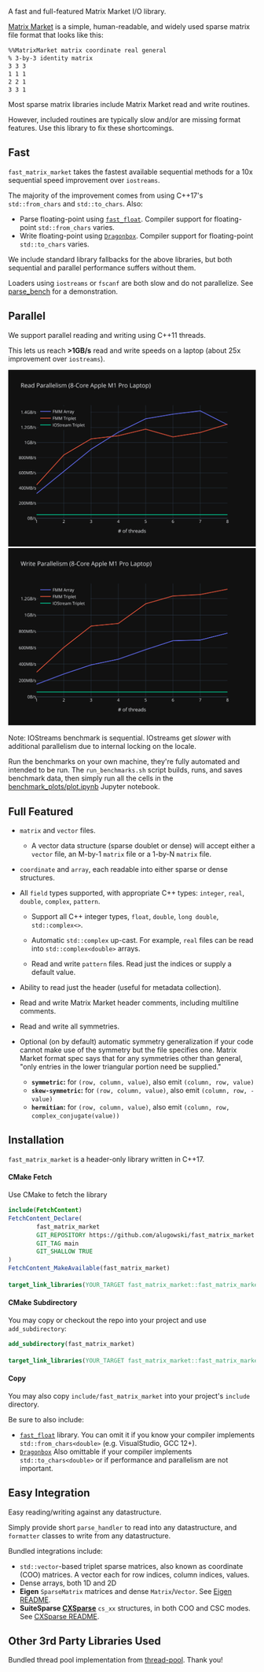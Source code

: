 A fast and full-featured Matrix Market I/O library.

[Matrix Market](https://math.nist.gov/MatrixMarket/formats.html) is a simple, human-readable, and widely used sparse matrix file format that looks like this:
```
%%MatrixMarket matrix coordinate real general
% 3-by-3 identity matrix
3 3 3
1 1 1
2 2 1
3 3 1
```
Most sparse matrix libraries include Matrix Market read and write routines.

However, included routines are typically slow and/or are missing format features. Use this library to fix these shortcomings.

## Fast

`fast_matrix_market` takes the fastest available sequential methods for a 10x sequential speed improvement over `iostreams`.

The majority of the improvement comes from using C++17's `std::from_chars` and `std::to_chars`.
Also:
* Parse floating-point using [`fast_float`](https://github.com/fastfloat/fast_float). Compiler support for floating-point `std::from_chars` varies.
* Write floating-point using [`Dragonbox`](https://github.com/jk-jeon/dragonbox). Compiler support for floating-point `std::to_chars` varies.

We include standard library fallbacks for the above libraries, but both sequential and parallel performance suffers without them.

Loaders using `iostreams` or `fscanf` are both slow and do not parallelize. See [parse_bench](https://github.com/alugowski/parse-bench) for a demonstration.

## Parallel

We support parallel reading and writing using C++11 threads.

This lets us reach **>1GB/s** read and write speeds on a laptop (about 25x improvement over `iostreams`).

![read](benchmark_plots/parallel-scaling-read.svg)
![write](benchmark_plots/parallel-scaling-write.svg)

Note: IOStreams benchmark is sequential. IOstreams get *slower* with additional parallelism due to internal locking on the locale.

Run the benchmarks on your own machine, they're fully automated and intended to be run. The `run_benchmarks.sh` script builds, runs, and saves benchmark data, then simply run all the cells in the [benchmark_plots/plot.ipynb](benchmark_plots/plot.ipynb) Jupyter notebook.

## Full Featured

* `matrix` and `vector` files.
  * A vector data structure (sparse doublet or dense) will accept either a `vector` file, an M-by-1 `matrix` file or a 1-by-N `matrix` file.

* `coordinate` and `array`, each readable into either sparse or dense structures.

* All `field` types supported, with appropriate C++ types: `integer`, `real`, `double`, `complex`, `pattern`.

  * Support all C++ integer types, `float`, `double`, `long double`, `std::complex<>`.

  * Automatic `std::complex` up-cast. For example, `real` files can be read into `std::complex<double>` arrays.

  * Read and write `pattern` files. Read just the indices or supply a default value.

* Ability to read just the header (useful for metadata collection).

* Read and write Matrix Market header comments, including multiline comments.

* Read and write all symmetries.

* Optional (on by default) automatic symmetry generalization if your code cannot make use of the symmetry but the file specifies one. 
Matrix Market format spec says that for any symmetries other than general, "only entries in the lower triangular portion need be supplied."
  * **`symmetric`:** for `(row, column, value)`, also emit `(column, row, value)`
  * **`skew-symmetric`:** for `(row, column, value)`, also emit `(column, row, -value)`
  * **`hermitian`:** for `(row, column, value)`, also emit `(column, row, complex_conjugate(value))`


## Installation

`fast_matrix_market` is a header-only library written in C++17.

#### CMake Fetch
Use CMake to fetch the library

```cmake
include(FetchContent)
FetchContent_Declare(
        fast_matrix_market
        GIT_REPOSITORY https://github.com/alugowski/fast_matrix_market
        GIT_TAG main
        GIT_SHALLOW TRUE
)
FetchContent_MakeAvailable(fast_matrix_market)

target_link_libraries(YOUR_TARGET fast_matrix_market::fast_matrix_market)
```

#### CMake Subdirectory
You may copy or checkout the repo into your project and use `add_subdirectory`:
```cmake
add_subdirectory(fast_matrix_market)

target_link_libraries(YOUR_TARGET fast_matrix_market::fast_matrix_market)
```

#### Copy
You may also copy `include/fast_matrix_market` into your project's `include` directory.

Be sure to also include:
 * [`fast_float`](https://github.com/fastfloat/fast_float) library. You can omit it if you know your compiler implements `std::from_chars<double>` (e.g. VisualStudio, GCC 12+).
 * [`Dragonbox`](https://github.com/jk-jeon/dragonbox) Also omittable if your compiler implements `std::to_chars<double>` or if performance and parallelism are not important.


## Easy Integration

Easy reading/writing against any datastructure.

Simply provide short `parse_handler` to read into any datastructure, and `formatter` classes to write from any datastructure.

Bundled integrations include:
* `std::vector`-based triplet sparse matrices, also known as coordinate (COO) matrices. A vector each for row indices, column indices, values.
* Dense arrays, both 1D and 2D
* **Eigen** `SparseMatrix` matrices and dense `Matrix`/`Vector`. See [Eigen README](README.Eigen.md).
* **SuiteSparse [CXSparse](https://github.com/DrTimothyAldenDavis/SuiteSparse/tree/dev/CXSparse)** `cs_xx` structures, in both COO and CSC modes. See [CXSparse README](README.CXSparse.md).


## Other 3rd Party Libraries Used
Bundled thread pool implementation from [thread-pool](https://github.com/bshoshany/thread-pool). Thank you!